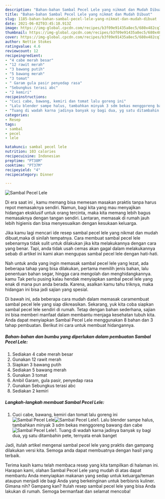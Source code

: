 ```yaml
---
description: "Bahan-bahan Sambal Pecel Lele yang nikmat dan Mudah Dibuat"
title: "Bahan-bahan Sambal Pecel Lele yang nikmat dan Mudah Dibuat"
slug: 1185-bahan-bahan-sambal-pecel-lele-yang-nikmat-dan-mudah-dibuat
date: 2021-06-02T03:45:10.913Z
image: https://img-global.cpcdn.com/recipes/b3f09e91435a8ec5/680x482cq70/sambal-pecel-lele-foto-resep-utama.jpg
thumbnail: https://img-global.cpcdn.com/recipes/b3f09e91435a8ec5/680x482cq70/sambal-pecel-lele-foto-resep-utama.jpg
cover: https://img-global.cpcdn.com/recipes/b3f09e91435a8ec5/680x482cq70/sambal-pecel-lele-foto-resep-utama.jpg
author: Nettie Stokes
ratingvalue: 4.6
reviewcount: 12
recipeingredient:
- "4 cabe merah besar"
- "12 rawit merah"
- "3 bawang putih"
- "5 bawang merah"
- "3 tomat"
- " Garam gula pasir penyedap rasa"
- "Sebungkus terasi abc"
- "2 kemiri"
recipeinstructions:
- "Cuci cabe, bawang, kemiri dan tomat lalu goreng ini"
- "Lalu blender sampe halus, tambahkan minyak 3 sdm bekas menggoreng bawang dan cabe"
- "Tuang di wadah karna jadinya banyak sy bagi dua, yg satu ditambahin pete, ternyata enak banget"
categories:
- Resep
tags:
- sambal
- pecel
- lele

katakunci: sambal pecel lele 
nutrition: 103 calories
recipecuisine: Indonesian
preptime: "PT38M"
cooktime: "PT37M"
recipeyield: "4"
recipecategory: Dinner

---
```



![Sambal Pecel Lele](https://img-global.cpcdn.com/recipes/b3f09e91435a8ec5/680x482cq70/sambal-pecel-lele-foto-resep-utama.jpg)

Di era  saat ini , kamu memang bisa memesan masakan praktis tanpa harus repot memasaknya sendiri. Namun, bagi kita yang mau menyajikan hidangan eksklusif untuk orang tercinta, maka kita memang lebih bagus memasaknya dengan tangan sendiri. Lantaran, memasak di rumah jauh lebih higienis dan bisa menyesuaikan dengan kesukaan keluarga.

Jika kamu lagi mencari ide resep sambal pecel lele yang nikmat dan mudah dibuat,maka di sinilah tempatnya. Cara membuat sambal pecel lele  sebenarnya tidak sulit untuk dilakukan jika kita melakukannya dengan cara yang benar. Tapi, anda tidak usah cemas akan gagal dalam melakukannya 
sebab di artikel ini kami akan mengupas sambal pecel lele dengan hati-hati.  



Nah untuk anda yang ingin memasak sambal pecel lele yang lezat, ada beberapa tahap yang bisa dilakukan, pertama memilih jenis bahan, lalu penentuan bahan segar, hingga cara mengolah dan menghidangkannya. kamu Tak perlu pusing kalau hendak menyiapkan sambal pecel lele yang enak di mana pun anda berada. Karena, asalkan kamu  tahu triknya, maka hidangan ini bisa jadi sajian yang spesial.

Di bawah ini, ada beberapa cara mudah dalam memasak caramembuat sambal pecel lele yang siap dikreasikan. Sekarang, yuk kita coba siapkan sambal pecel lele sendiri di rumah. Tetap dengan bahan sederhana, sajian ini bisa memberi manfaat dalam membantu menjaga kesehatan tubuh kita. Anda dapat menyiapkan Sambal Pecel Lele menggunakan 8 bahan dan 3 tahap pembuatan. Berikut ini cara untuk membuat hidangannya.

<!--inarticleads1-->

##### Bahan-bahan dan bumbu yang diperlukan dalam pembuatan Sambal Pecel Lele:

1. Sediakan 4 cabe merah besar
1. Gunakan 12 rawit merah
1. Siapkan 3 bawang putih
1. Sediakan 5 bawang merah
1. Gunakan 3 tomat
1. Ambil  Garam, gula pasir, penyedap rasa
1. Gunakan Sebungkus terasi abc
1. Sediakan 2 kemiri




<!--inarticleads2-->

##### Langkah-langkah membuat Sambal Pecel Lele:

1. Cuci cabe, bawang, kemiri dan tomat lalu goreng ini
<img src="https://img-global.cpcdn.com/steps/792a2dce132a0f89/160x128cq70/sambal-pecel-lele-langkah-memasak-1-foto.jpg" alt="Sambal Pecel Lele"><img src="https://img-global.cpcdn.com/steps/a08e11fdd97f67c7/160x128cq70/sambal-pecel-lele-langkah-memasak-1-foto.jpg" alt="Sambal Pecel Lele">1. Lalu blender sampe halus, tambahkan minyak 3 sdm bekas menggoreng bawang dan cabe
<img src="https://img-global.cpcdn.com/steps/295c5820757051a2/160x128cq70/sambal-pecel-lele-langkah-memasak-2-foto.jpg" alt="Sambal Pecel Lele">1. Tuang di wadah karna jadinya banyak sy bagi dua, yg satu ditambahin pete, ternyata enak banget




Jadi, itulah artikel mengenai  sambal pecel lele  yang praktis dan gampang dilakukan versi kita. Semoga anda dapat membuatnya dengan hasil yang terbaik. 

Terima kasih kamu telah membaca resep yang kita tampilkan di halaman ini. Harapan kami, olahan  Sambal Pecel Lele yang mudah di atas dapat membantu Anda menyiapkan makanan yang sedap untuk keluarga/teman ataupun menjadi ide bagi Anda yang berkeinginan untuk berbisnis kuliner. Gimana nih? Gampang kan? Itulah resep sambal pecel lele yang bisa Anda lakukan di rumah. Semoga bermanfaat dan selamat mencoba!

